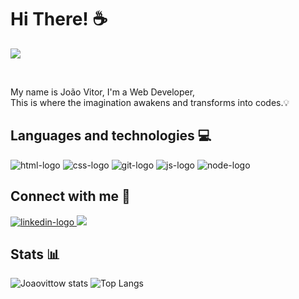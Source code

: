 # Hi There! :coffee:

![](https://komarev.com/ghpvc/?username=Joaovittow)

<br>

My name is João Vitor, I'm a Web Developer, <br>
This is where the imagination awakens and transforms into codes.💡

## Languages ​​and technologies :computer:

<img src="https://img.shields.io/badge/HTML5-E34F26?style=for-the-badge&logo=html5&logoColor=white" alt="html-logo" /> 
<img src="https://img.shields.io/badge/CSS3-1572B6?style=for-the-badge&logo=css3&logoColor=white" alt="css-logo" />
<img src="https://img.shields.io/badge/GIT-E44C30?style=for-the-badge&logo=git&logoColor=white" alt="git-logo" />
<img src="https://img.shields.io/badge/JavaScript-F7DF1E?style=for-the-badge&logo=javascript&logoColor=black" alt="js-logo" />
<img src="https://img.shields.io/badge/Node.js-43853D?style=for-the-badge&logo=node.js&logoColor=white" alt="node-logo" />

## Connect with me :email:

<a href="https://www.linkedin.com/in/joaovittow/">
  <img src="https://img.shields.io/badge/LinkedIn-0077B5?style=for-the-badge&logo=linkedin&logoColor=white" alt="linkedin-logo" />
<a/>
  
<a href="https://www.instagram.com/joaovittow/">
  <img src="https://img.shields.io/badge/Instagram-E4405F?style=for-the-badge&logo=instagram&logoColor=white" />
<a/>

## Stats :bar_chart:

![Joaovittow stats](https://github-readme-stats.vercel.app/api?username=Joaovittow&show_icons=true&theme=merko) ![Top Langs](https://github-readme-stats.vercel.app/api/top-langs/?username=Joaovittow&layout=compact)
